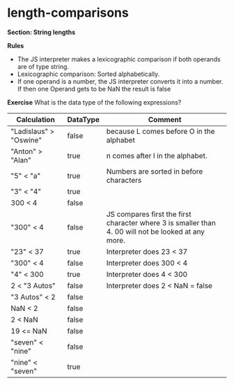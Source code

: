 # length-comparisons

**Section: String lengths**

**Rules**
- The JS interpreter makes a lexicographic comparison if both operands 
are of type string.
- Lexicographic comparison: Sorted alphabetically.
- If one operand is a  number, the JS interpreter converts it into a
number. If then one Operand gets to be NaN the result is false
  
  
**Exercise**
What is the data type  of the following expressions?

| Calculation  | DataType | Comment |
|---|---|---|
| "Ladislaus" > "Oswine" | false | because L comes before O in the alphabet |
| "Anton" > "Alan" | true | n comes after l in the alphabet.|
| "5" < "a" | true | Numbers are sorted in before characters |
| "3" < "4" | true | |	
| 300 < 4 | false | |
| "300" < 4 | false | JS compares first the first character where 3 is smaller than 4. 00 will not be looked at any more.|
| "23" < 37 | true | Interpreter does 23 < 37|
| "300" < 4 | false | Interpreter does 300 < 4|
| "4" < 300 | true | Interpreter does 4 < 300|
| 2 < "3 Autos" | false | Interpreter does 2 < NaN = false|
| "3 Autos" < 2 | false | | 	
| NaN < 2 | false | |	
| 2 < NaN | false | | 	
| 19 <= NaN | false | |	
| "seven" < "nine" | false | | 	
| "nine" < "seven" | true | |
